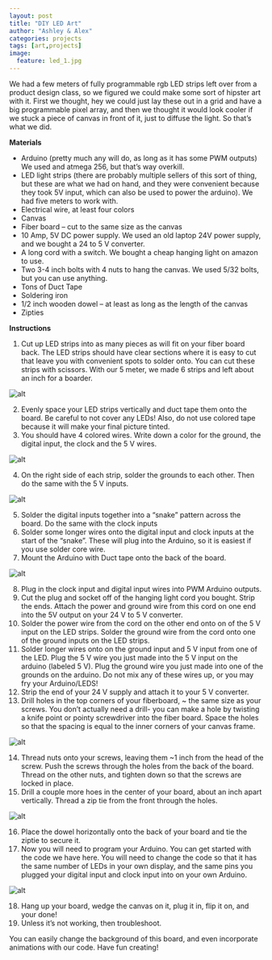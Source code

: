 ```yaml
---
layout: post
title: "DIY LED Art"
author: "Ashley & Alex"
categories: projects
tags: [art,projects]
image:
  feature: led_1.jpg
---
```


We had a few meters of fully programmable rgb LED strips left over from a product design class, so we figured we could make some sort of hipster art with it. First we thought, hey we could just lay these out in a grid and have a big programmable pixel array, and then we thought it would look cooler if we stuck a piece of canvas in front of it, just to diffuse the light. So that’s what we did.

**Materials**

* Arduino (pretty much any will do, as long as it has some PWM outputs) We used and atmega 256, but that’s way overkill.
* LED light strips (there are probably multiple sellers of this sort of thing, but these are what we had on hand, and they were convenient because they took 5V input, which can also be used to power the arduino). We had five meters to work with.
* Electrical wire, at least four colors
* Canvas
* Fiber board – cut to the same size as the canvas
* 10 Amp,  5V DC power supply. We used an old laptop 24V power supply, and we bought a 24 to 5 V converter.
* A long cord with a switch. We bought a cheap hanging light on amazon to use.
* Two 3-4 inch bolts with 4 nuts to hang the canvas. We used 5/32 bolts, but you can use anything.
* Tons of Duct Tape
* Soldering iron
* 1/2 inch wooden dowel – at least as long as the length of the canvas
* Zipties

**Instructions**

1. Cut up LED strips into as many pieces as will fit on your fiber board back.  The LED strips should have clear sections where it is easy to cut that leave you with convenient spots to solder onto. You can cut these strips with scissors. With our 5 meter, we made 6 strips and left about an inch for a boarder.

![alt](/images/led_2.jpg "Title")

2. Evenly space your LED strips vertically and duct tape them onto the board. Be careful to not cover any LEDs! Also, do not use colored tape because it will make your final picture tinted.
3. You should have 4 colored wires. Write down a color for the ground, the digital input, the clock and the 5 V wires.

![alt](/images/led_3.jpg "Title")

4. On the right side of each strip, solder the grounds to each other. Then do the same with the 5 V inputs.

![alt](/images/led_4.jpg "Title")

5. Solder the digital inputs together into a “snake” pattern across the board. Do the same with the clock inputs
6. Solder some longer wires onto the digital input and clock inputs at the start of the “snake”. These will plug into the Arduino, so it is easiest if you use solder core wire.
7. Mount the Arduino with Duct tape onto the back of the board.

![alt](/images/led_5.jpg "Title")

8. Plug in the clock input and digital input wires into PWM Arduino outputs.
9. Cut the plug and socket off of the hanging light cord you bought. Strip the ends. Attach the power and ground wire from this cord on one end into the 5V output on your 24 V to 5 V converter.
10. Solder the power wire from the cord on the other end onto on of the 5 V input on the LED strips. Solder the ground wire from the cord onto one of the ground inputs on the LED strips.
11. Solder longer wires onto on the ground input and 5 V input from one of the LED. Plug the 5 V wire you just made into the 5 V input on the arduino (labeled 5 V). Plug the ground wire you just made into one of the grounds on the arduino. Do not mix any of these wires up, or you may fry your Arduino/LEDS!
12. Strip the end of your 24 V supply and attach it to your 5 V converter.
13. Drill holes in the top corners of your fiberboard, ~ the same size as your screws. You don’t actually need a drill- you can make a hole by twisting a knife point or pointy screwdriver into the fiber board. Space the holes so that the spacing is equal to the inner corners of your canvas frame.

![alt](/images/led_6.jpg "Title")

14. Thread nuts onto your screws, leaving them ~1 inch from the head of the screw. Push the screws through the holes from the back of the board. Thread on the other nuts, and tighten down so that the screws are locked in place.
15. Drill a couple more hoes in the center of your board, about an inch apart vertically. Thread a zip tie from the front through the holes.

![alt](/images/led_7.jpg "Title")

16. Place the dowel horizontally onto the back of your board and tie the ziptie to secure it.
17. Now you will need to program your Arduino. You can get started with the code we have here. You will need to change the code so that it has the same number of LEDs in your own display, and the same pins you plugged your digital input and clock input into on your own Arduino.

![alt](/images/led_8.jpg "Title")

18. Hang up your board, wedge the canvas on it, plug it in, flip it on, and your done!
19. Unless it’s not working, then troubleshoot.
 

You can easily change the background of this board, and even incorporate animations with our code. Have fun creating!



